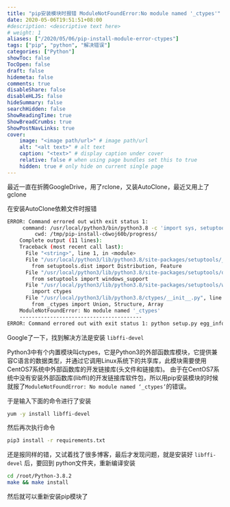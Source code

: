```yaml
---
title: "pip安装模块时报错 ModuleNotFoundError:No module named '_ctypes'"
date: 2020-05-06T19:51:51+08:00
#description: <descriptive text here>
# weight: 1
aliases: ["/2020/05/06/pip-install-module-error-ctypes"]
tags: ["pip", "python", "解决错误"]
categories: ["Python"]
showToc: false
TocOpen: false
draft: false
hidemeta: false
comments: true
disableShare: false
disableHLJS: false
hideSummary: false
searchHidden: false
ShowReadingTime: true
ShowBreadCrumbs: true
ShowPostNavLinks: true
cover:
    image: "<image path/url>" # image path/url
    alt: "<alt text>" # alt text
    caption: "<text>" # display caption under cover
    relative: false # when using page bundles set this to true
    hidden: true # only hide on current single page
---
```


最近一直在折腾GoogleDrive，用了rclone，又装AutoClone，最近又用上了gclone

在安装AutoClone依赖文件时报错



```bash
ERROR: Command errored out with exit status 1:
     command: /usr/local/python3/bin/python3.8 -c 'import sys, setuptools, tokenize; sys.argv[0] = '"'"'/tmp/pip-install-c6woj60b/progress/setup.py'"'"'; __file__='"'"'/tmp/pip-install-c6woj60b/progress/setup.py'"'"';f=getattr(tokenize, '"'"'open'"'"', open)(__file__);code=f.read().replace('"'"'\r\n'"'"', '"'"'\n'"'"');f.close();exec(compile(code, __file__, '"'"'exec'"'"'))' egg_info --egg-base pip-egg-info
         cwd: /tmp/pip-install-c6woj60b/progress/
    Complete output (11 lines):
    Traceback (most recent call last):
      File "<string>", line 1, in <module>
      File "/usr/local/python3/lib/python3.8/site-packages/setuptools/__init__.py", line 20, in <module>
        from setuptools.dist import Distribution, Feature
      File "/usr/local/python3/lib/python3.8/site-packages/setuptools/dist.py", line 35, in <module>
        from setuptools import windows_support
      File "/usr/local/python3/lib/python3.8/site-packages/setuptools/windows_support.py", line 2, in <module>
        import ctypes
      File "/usr/local/python3/lib/python3.8/ctypes/__init__.py", line 7, in <module>
        from _ctypes import Union, Structure, Array
    ModuleNotFoundError: No module named '_ctypes'
    ----------------------------------------
ERROR: Command errored out with exit status 1: python setup.py egg_info Check the logs for full command output.
```

Google了一下，找到解决方法是安装 `libffi-devel`

Python3中有个内置模块叫ctypes，它是Python3的外部函数库模块，它提供兼容C语言的数据类型，并通过它调用Linux系统下的共享库，此模块需要使用CentOS7系统中外部函数库的开发链接库(头文件和链接库)。
由于在CentOS7系统中没有安装外部函数库(libffi)的开发链接库软件包，所以用pip安装模块的时候就报了`ModuleNotFoundError: No module named ‘_ctypes’`的错误。

于是输入下面的命令进行了安装

```bash
yum -y install libffi-devel
```

然后再次执行命令

```bash
pip3 install -r requirements.txt
```

还是报同样的错，又试着找了很多博客，最后才发现问题，就是安装好 `libffi-devel` 后，要回到 python文件夹，重新编译安装

```bash
cd /root/Python-3.8.2
make && make install
```

然后就可以重新安装pip模块了
